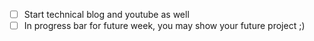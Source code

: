 - [ ] Start technical blog and youtube as well
- [ ] In progress bar for future week, you may show your future project ;)